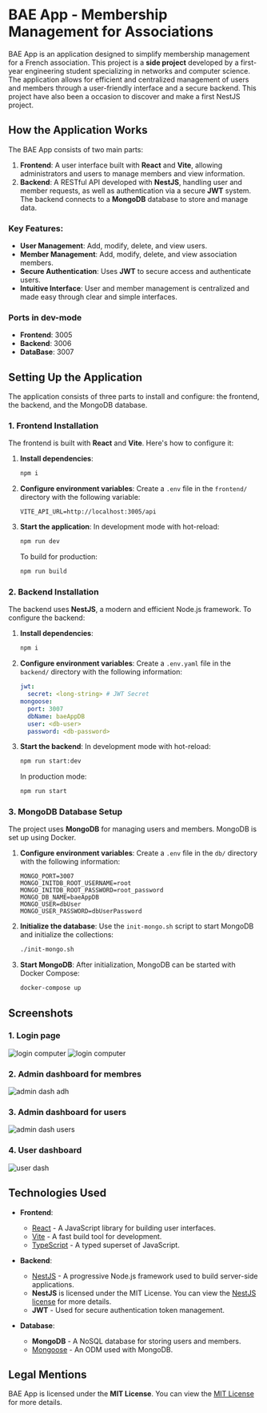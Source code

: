 # BAE App - Membership Management for Associations

BAE App is an application designed to simplify membership management for a French association. This project is a **side project** developed by a first-year engineering student specializing in networks and computer science. The application allows for efficient and centralized management of users and members through a user-friendly interface and a secure backend. This project have also been a occasion to discover and make a first NestJS project.

## How the Application Works

The BAE App consists of two main parts:
1. **Frontend**: A user interface built with **React** and **Vite**, allowing administrators and users to manage members and view information.
2. **Backend**: A RESTful API developed with **NestJS**, handling user and member requests, as well as authentication via a secure **JWT** system. The backend connects to a **MongoDB** database to store and manage data.

### Key Features:
- **User Management**: Add, modify, delete, and view users.
- **Member Management**: Add, modify, delete, and view association members.
- **Secure Authentication**: Uses **JWT** to secure access and authenticate users.
- **Intuitive Interface**: User and member management is centralized and made easy through clear and simple interfaces.

### Ports in dev-mode
- **Frontend**: 3005
- **Backend**: 3006
- **DataBase**: 3007

## Setting Up the Application

The application consists of three parts to install and configure: the frontend, the backend, and the MongoDB database.

### 1. Frontend Installation

The frontend is built with **React** and **Vite**. Here's how to configure it:

1. **Install dependencies**:
   ```bash
   npm i
   ```

2. **Configure environment variables**:
   Create a `.env` file in the `frontend/` directory with the following variable:
   ```env
   VITE_API_URL=http://localhost:3005/api
   ```

3. **Start the application**:
   In development mode with hot-reload:
   ```bash
   npm run dev
   ```

   To build for production:
   ```bash
   npm run build
   ```

### 2. Backend Installation

The backend uses **NestJS**, a modern and efficient Node.js framework. To configure the backend:

1. **Install dependencies**:
   ```bash
   npm i
   ```

2. **Configure environment variables**:
   Create a `.env.yaml` file in the `backend/` directory with the following information:
   ```yml
   jwt: 
     secret: <long-string> # JWT Secret
   mongoose:
     port: 3007
     dbName: baeAppDB
     user: <db-user>
     password: <db-password>
   ```

3. **Start the backend**:
   In development mode with hot-reload:
   ```bash
   npm run start:dev
   ```

   In production mode:
   ```bash
   npm run start
   ```

### 3. MongoDB Database Setup

The project uses **MongoDB** for managing users and members. MongoDB is set up using Docker.

1. **Configure environment variables**:
   Create a `.env` file in the `db/` directory with the following information:
   ```env
   MONGO_PORT=3007
   MONGO_INITDB_ROOT_USERNAME=root
   MONGO_INITDB_ROOT_PASSWORD=root_password
   MONGO_DB_NAME=baeAppDB
   MONGO_USER=dbUser
   MONGO_USER_PASSWORD=dbUserPassword
   ```

2. **Initialize the database**:
   Use the `init-mongo.sh` script to start MongoDB and initialize the collections:
   ```bash
   ./init-mongo.sh
   ```

3. **Start MongoDB**:
   After initialization, MongoDB can be started with Docker Compose:
   ```bash
   docker-compose up
   ```

## Screenshots
### 1. Login page
![login computer](./img/login1.png)
![login computer](./img/login2.png)
### 2. Admin dashboard for membres
![admin dash adh](./img/admin_dash_adh.png)
### 3. Admin dashboard for users
![admin dash users](./img/admin_dash_user.png)
### 4. User dashboard
![user dash](./img/user_dash.png)

## Technologies Used

- **Frontend**: 
  - [React](https://reactjs.org/) - A JavaScript library for building user interfaces.
  - [Vite](https://vitejs.dev/) - A fast build tool for development.
  - [TypeScript](https://www.typescriptlang.org/) - A typed superset of JavaScript.
  
- **Backend**: 
  - [NestJS](https://nestjs.com/) - A progressive Node.js framework used to build server-side applications.
  - **NestJS** is licensed under the MIT License. You can view the [NestJS license](https://github.com/nestjs/nest/blob/master/LICENSE) for more details.
  - **JWT** - Used for secure authentication token management.

- **Database**:
  - **MongoDB** - A NoSQL database for storing users and members.
  - [Mongoose](https://mongoosejs.com/) - An ODM used with MongoDB.

## Legal Mentions

BAE App is licensed under the **MIT License**. You can view the [MIT License](./LICENSE) for more details.
